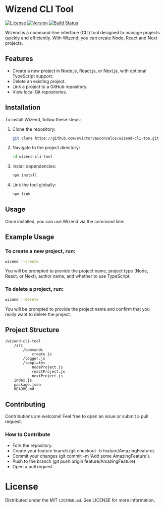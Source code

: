 # Wizend CLI Tool

[![License](https://img.shields.io/badge/license-MIT-green.svg)](https://opensource.org/licenses/MIT)
[![Version](https://img.shields.io/badge/version-1.0.0-blue.svg)](https://github.com/ovictorvasconcelos/wizend-cli-tool/releases)
[![Build Status](https://travis-ci.org/ovictorvasconcelos/wizend-cli-tool.svg?branch=main)](https://travis-ci.org/ovictorvasconcelos/wizend-cli-tool)

Wizend is a command-line interface (CLI) tool designed to manage projects quickly and efficiently. With Wizend, you can create Node, React and Next projects.

## Features

- Create a new project in Node.js, React.js, or Next.js, with optional TypeScript support.
- Delete an existing project.
- Link a project to a GitHub repository.
- View local Git repositories.

## Installation

To install Wizend, follow these steps:

1. Clone the repository:
    ```sh
    git clone https://github.com/ovictorvasconcelos/wizend-cli-too.git
    ```

2. Navigate to the project directory:
    ```sh
    cd wizend-cli-tool
    ```

3. Install dependencies:
    ```sh
    npm install
    ```

4. Link the tool globally:
    ```sh
    npm link
    ```

## Usage

Once installed, you can use Wizend via the command line:

## Example Usage
### To create a new project, run:

```sh
wizend --create
```

You will be prompted to provide the project name, project type (Node, React, or Next), author name, and whether to use TypeScript.

### To delete a project, run:

```sh
wizend --delete
```

You will be prompted to provide the project name and confirm that you really want to delete the project.

## Project Structure

```
/wizend-cli-tool
    /src
        /commands
            create.js
        /logger.js
        /templates
            nodeProject.js
            reactProject.js
            nextProject.js
    index.js
    package.json
    README.md
```

## Contributing

Contributions are welcome! Feel free to open an issue or submit a pull request.

### How to Contribute

- Fork the repository.
- Create your feature branch (git checkout -b feature/AmazingFeature).
- Commit your changes (git commit -m 'Add some AmazingFeature').
- Push to the branch (git push origin feature/AmazingFeature).
- Open a pull request.

# License

Distributed under the MIT <code>LICENSE.md</code>. See LICENSE for more information.